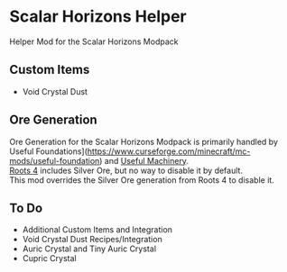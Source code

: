 # Scalar Horizons Helper
Helper Mod for the Scalar Horizons Modpack

## Custom Items
- Void Crystal Dust

## Ore Generation
Ore Generation for the Scalar Horizons Modpack is primarily handled by 
Useful Foundations](https://www.curseforge.com/minecraft/mc-mods/useful-foundation) and 
[Useful Machinery](https://www.curseforge.com/minecraft/mc-mods/useful-machinery).  
[Roots 4](https://www.curseforge.com/minecraft/mc-mods/roots) includes Silver Ore, but no way to disable it by default.  
This mod overrides the Silver Ore generation from Roots 4 to disable it.

## To Do
- Additional Custom Items and Integration  
- Void Crystal Dust Recipes/Integration  
- Auric Crystal and Tiny Auric Crystal   
- Cupric Crystal  
